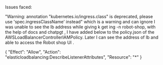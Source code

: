 Issues faced:

"Warning: annotation "kubernetes.io/ingress.class" is deprecated, please use 'spec.ingressClassName' instead" which is a warning and can ignore
I was unable to see the lb address while giving k get ing -n robot-shop,
with the help of docs and chatpgt , I have added below to the policy.json of the
AWSLoadBalancerControllerIAMPolicy. Later I can see the address of lb and able to access the Robot shop UI .


{
  "Effect": "Allow",
  "Action": "elasticloadbalancing:DescribeListenerAttributes",
  "Resource": "*"
}


